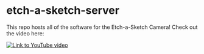 # etch-a-sketch-server

This repo hosts all of the software for the Etch-a-Sketch Camera! Check out the video here:

[![Link to YouTube video](https://img.youtube.com/vi/https://youtu.be/iQhhutAanu0/0.jpg)](https://www.youtube.com/watch?v=iQhhutAanu0)


